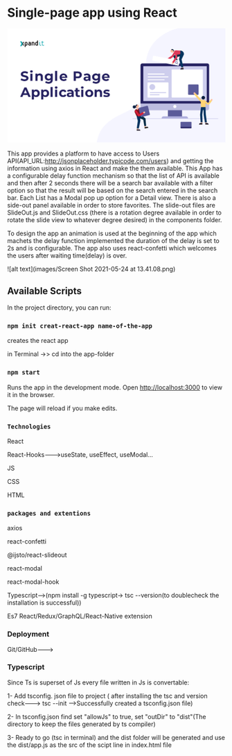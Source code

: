 # Single-page app using React

![alt text](images/fb_single_page_app.png)   

This app provides a platform to have access to Users API(API_URL:http://jsonplaceholder.typicode.com/users) and getting the information using axios in React and make the them available. This App has a configurable delay function mechanism so that the list of API is available and then after 2 seconds there will be a search bar available with a filter option so that the result will be based on the search entered in the search bar. Each List has a Modal pop up option for a Detail view. There is also a side-out panel available in order to store favorites. The slide-out files are SlideOut.js and SlideOut.css (there is a rotation degree available in order to rotate the slide view to whatever degree desired) in the components folder.

To design the app an animation is used at the beginning of the app which machets the delay function implemented the duration of the delay is set to 2s and is configurable. The app also uses react-confetti which welcomes the users after waiting time(delay) is over.

![alt text](images/Screen Shot 2021-05-24 at 13.41.08.png)  

## Available Scripts

In the project directory, you can run:

### `npm init creat-react-app name-of-the-app`
creates the react app

in Terminal ->> cd into the app-folder

### `npm start`

Runs the app in the development mode.
Open [http://localhost:3000](http://localhost:3000) to view it in the browser.

The page will reload if you make edits.



### `Technologies`
 React
 
 React-Hooks--->useState, useEffect, useModal...

JS

CSS

HTML






### `packages and extentions`
axios

react-confetti

@ijsto/react-slideout

react-modal

react-modal-hook




Typescript-->(npm install -g typescript-> tsc --version(to doublecheck the installation is successful)) 



Es7 React/Redux/GraphQL/React-Native extension




### Deployment

Git/GitHub--->



### Typescript
Since Ts is superset of Js every file written in Js is convertable:

1- Add tsconfig. json file to project ( after installing the tsc and version check---> tsc --init -->Successfully created a tsconfig.json file)

2- In tsconfig.json find set "allowJs" to true, set "outDir" to "dist"(The directory to keep the files generated by ts compiler)

3- Ready to go (tsc in terminal) and the dist folder will be generated and use the dist/app.js as the src of the scipt line in index.html file 




